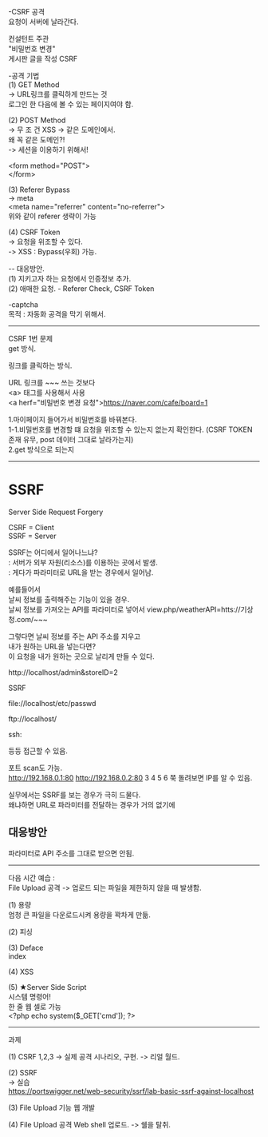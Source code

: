 -CSRF 공격   
요청이 서버에 날라간다.

컨설턴트 주관   
"비밀번호 변경"   
게시판 글을 작성 CSRF

-공격 기법   
(1) GET Method   
-> URL링크를 클릭하게 만드는 것   
로그인 한 다음에 볼 수 있는 페이지여야 함.

(2) POST Method   
-> 무 조 건 XSS -> 같은 도메인에서.   
왜 꼭 같은 도메인?!   
-> 세션을 이용하기 위해서!  
 
\<form method="POST">   
\</form>

(3) Referer Bypass   
-> meta   
\<meta name="referrer" content="no-referrer">   
위와 같이 referer 생략이 가능

(4) CSRF Token   
-> 요청을 위조할 수 있다.   
-> XSS : Bypass(우회) 가능.   

-- 대응방안.   
(1) 지키고자 하는 요청에서 인증정보 추가.   
(2) 애매한 요청. - Referer Check, CSRF Token   

-captcha   
목적 : 자동화 공격을 막기 위해서.

----
CSRF 1번 문제   
get 방식.   

링크를 클릭하는 방식.

URL 링크를 ~~~ 쓰는 것보다   
\<a> 태그를 사용해서 사용   
\<a herf="비밀번호 변경 요청">https://naver.com/cafe/board=1</a>

1.마이페이지 들어가서 비밀번호를 바꿔본다.   
1-1.비밀번호를 변경할 떄 요청을 위조할 수 있는지 없는지 확인한다. (CSRF TOKEN 존재 유무, post 데이터 그대로 날라가는지)   
2.get 방식으로 되는지

---
# SSRF
Server Side Request Forgery

CSRF = Client   
SSRF = Server

SSRF는 어디에서 일어나느냐?   
: 서버가 외부 자원(리소스)를 이용하는 곳에서 발생.   
: 게다가 파라미터로 URL을 받는 경우에서 일어남.

예를들어서   
날씨 정보를 출력해주는 기능이 있을 경우.   
날씨 정보를 가져오는 API를 파라미터로 넣어서
view.php/weatherAPI=htts://기상청.com/~~~   

그렇다면 날씨 정보를 주는 API 주소를 지우고   
내가 원하는 URL을 넣는다면?   
이 요청을 내가 원하는 곳으로 날리게 만들 수 있다.   


http://localhost/admin&storeID=2

SSRF

file://localhost/etc/passwd

ftp://localhost/

ssh: 

등등 접근할 수 있음.

포트 scan도 가능.   
http://192.168.0.1:80
http://192.168.0.2:80
3
4
5
6
쭉 돌려보면 IP를 알 수 있음.

실무에서는 SSRF를 보는 경우가 극히 드물다.   
왜냐하면 URL로 파라미터를 전달하는 경우가 거의 없기에

## 대응방안
파라미터로 API 주소를 그대로 받으면 안됨.

---
다음 시간 예습 :   
File Upload 공격
-> 업로드 되는 파일을 제한하지 않을 때 발생함.

(1) 용량   
엄청 큰 파일을 다운로드시켜 용량을 꽉차게 만듦.

(2) 피싱   

(3) Deface   
index

(4) XSS   

(5) ★Server Side Script   
시스템 명령어!   
한 줄 웹 셀로 가능   
\<?php echo system($_GET['cmd']); ?>



---
과제

(1) CSRF 1,2,3
-> 실제 공격 시나리오, 구현.
-> 리얼 월드.

(2) SSRF   
-> 실습   
https://portswigger.net/web-security/ssrf/lab-basic-ssrf-against-localhost

(3) File Upload 기능 웹 개발

(4) File Upload 공격 Web shell 업로드.
-> 쉘을 탈취.